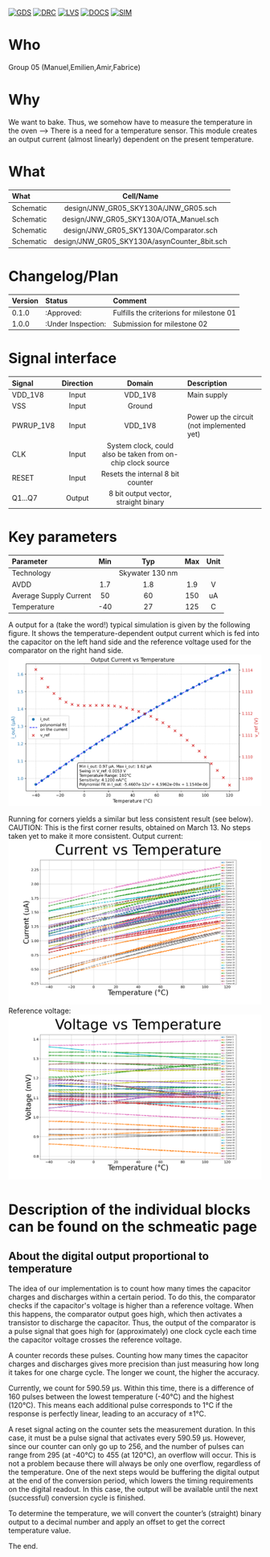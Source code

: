 
[![GDS](../../actions/workflows/gds.yaml/badge.svg)](../../actions/workflows/gds.yaml)
[![DRC](../../actions/workflows/drc.yaml/badge.svg)](../../actions/workflows/drc.yaml)
[![LVS](../../actions/workflows/lvs.yaml/badge.svg)](../../actions/workflows/lvs.yaml)
[![DOCS](../../actions/workflows/docs.yaml/badge.svg)](../../actions/workflows/docs.yaml)
[![SIM](../../actions/workflows/sim.yaml/badge.svg)](../../actions/workflows/sim.yaml)

# Who
Group 05 (Manuel,Emilien,Amir,Fabrice)

# Why
We want to bake. Thus, we somehow have to measure the temperature in the oven --> There is a need for a temperature sensor.
This module creates an output current (almost linearly) dependent on the present temperature.



# What

| What            |        Cell/Name |
| :-              |  :-:       |
| Schematic       | design/JNW_GR05_SKY130A/JNW_GR05.sch |
| Schematic       | design/JNW_GR05_SKY130A/OTA_Manuel.sch |
| Schematic       | design/JNW_GR05_SKY130A/Comparator.sch |
| Schematic       | design/JNW_GR05_SKY130A/asynCounter_8bit.sch|




# Changelog/Plan

| Version | Status | Comment|
| :---| :---| :---|
|0.1.0 | :Approved: | Fulfills the criterions for milestone 01 |
|1.0.0 | :Under Inspection: | Submission for milestone 02 |


# Signal interface

| Signal       | Direction | Domain  | Description                               |
| :---         | :---:     | :---:   | :---                                      |
| VDD_1V8         | Input     | VDD_1V8 | Main supply                              |
| VSS         | Input     | Ground  |                                           |
| PWRUP_1V8     | Input    | VDD_1V8 | Power up the circuit  (not implemented yet)                     |
| CLK | Input | System clock, could also be taken from on-chip clock source | 
| RESET | Input | Resets the internal 8 bit counter |
|Q1...Q7    | Output    | 8 bit output vector, straight binary |



# Key parameters

| Parameter           | Min     | Typ           | Max     | Unit  |
| :---                | :---:     | :---:           | :---:     | :---: |
| Technology          |         | Skywater 130 nm |         |       |
| AVDD                | 1.7    | 1.8           | 1.9    | V     |
| Average Supply Current             |  50   | 60         | 150   | uA     |
| Temperature         | -40     | 27            | 125     | C     |

A output for a (take the word!) typical simulation is given by the following figure.
It shows the temperature-dependent output current which is fed into the capacitor on the left hand side
and the reference voltage used for the comparator on the right hand side.
![I_out/V_ref vs. Temperature ](Media/output_vs_temperature.png)

Running for corners yields a similar but less consistent result (see below).
CAUTION: This is the first corner results, obtained on March 13. No steps taken yet to make it more consistent.
Output current:
![All corners: I_out vs. Temperature ](Media/current_vs_temperature_corners.png)
Reference voltage:
![All corners: V_ref vs. Temperature ](Media/voltage_vs_temperature_corners.png)



# Description of the individual blocks can be found on the schmeatic page

## About the digital output proportional to temperature
The idea of our implementation is to count how many times the capacitor charges and discharges within a certain period. To do this, the comparator checks if the capacitor's voltage is higher than a reference voltage. When this happens, the comparator output goes high, which then activates a transistor to discharge the capacitor. Thus, the output of the comparator is a pulse signal that goes high for (approximately) one clock cycle each time the capacitor voltage crosses the reference voltage.

A counter records these pulses. Counting how many times the capacitor charges and discharges gives more precision than just measuring how long it takes for one charge cycle. The longer we count, the higher the accuracy.

Currently, we count for 590.59 μs. Within this time, there is a difference of 160 pulses between the lowest temperature (-40°C) and the highest (120°C). This means each additional pulse corresponds to 1°C if the response is perfectly linear, leading to an accuracy of ±1°C.

A reset signal acting on the counter sets the measurement duration. In this case, it must be a pulse signal that activates every 590.59 μs. However, since our counter can only go up to 256, and the number of pulses can range from 295 (at -40°C) to 455 (at 120°C), an overflow will occur. This is not a problem because there will always be only one overflow, regardless of the temperature. One of the next steps would be buffering the digital output at the end of the conversion period, which lowers the timing requirements on the digital readout. In this case, the output will be available until the next (successful) conversion cycle is finished.

To determine the temperature, we will convert the counter’s (straight) binary output to a decimal number and apply an offset to get the correct temperature value.


The end.
